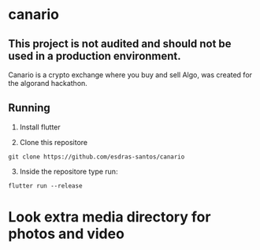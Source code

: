 # canario

## This project is not audited and should not be used in a production environment.

Canario is a crypto exchange where you buy and sell Algo, was created for the algorand hackathon.

## Running

1. Install flutter

2. Clone this repositore

```shell
git clone https://github.com/esdras-santos/canario
```

3. Inside the repositore type run: 
```shell
flutter run --release
```

# Look extra media directory for photos and video

